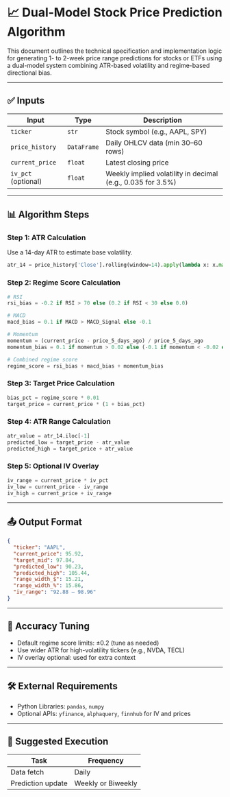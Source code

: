 
# 📈 Dual-Model Stock Price Prediction Algorithm

This document outlines the technical specification and implementation logic for generating 1- to 2-week price range predictions for stocks or ETFs using a dual-model system combining ATR-based volatility and regime-based directional bias.

---

## ✅ Inputs

| Input               | Type         | Description |
|--------------------|--------------|-------------|
| `ticker`           | `str`        | Stock symbol (e.g., AAPL, SPY) |
| `price_history`    | `DataFrame`  | Daily OHLCV data (min 30–60 rows) |
| `current_price`    | `float`      | Latest closing price |
| `iv_pct` (optional)| `float`      | Weekly implied volatility in decimal (e.g., 0.035 for 3.5%) |

---

## 📊 Algorithm Steps

### Step 1: ATR Calculation
Use a 14-day ATR to estimate base volatility.

```python
atr_14 = price_history['Close'].rolling(window=14).apply(lambda x: x.max() - x.min())
```

### Step 2: Regime Score Calculation

```python
# RSI
rsi_bias = -0.2 if RSI > 70 else (0.2 if RSI < 30 else 0.0)

# MACD
macd_bias = 0.1 if MACD > MACD_Signal else -0.1

# Momentum
momentum = (current_price - price_5_days_ago) / price_5_days_ago
momentum_bias = 0.1 if momentum > 0.02 else (-0.1 if momentum < -0.02 else 0.0)

# Combined regime score
regime_score = rsi_bias + macd_bias + momentum_bias
```

### Step 3: Target Price Calculation

```python
bias_pct = regime_score * 0.01
target_price = current_price * (1 + bias_pct)
```

### Step 4: ATR Range Calculation

```python
atr_value = atr_14.iloc[-1]
predicted_low = target_price - atr_value
predicted_high = target_price + atr_value
```

### Step 5: Optional IV Overlay

```python
iv_range = current_price * iv_pct
iv_low = current_price - iv_range
iv_high = current_price + iv_range
```

---

## 📤 Output Format

```json
{
  "ticker": "AAPL",
  "current_price": 95.92,
  "target_mid": 97.84,
  "predicted_low": 90.23,
  "predicted_high": 105.44,
  "range_width_$": 15.21,
  "range_width_%": 15.86,
  "iv_range": "92.88 – 98.96"
}
```

---

## 🧠 Accuracy Tuning

- Default regime score limits: ±0.2 (tune as needed)
- Use wider ATR for high-volatility tickers (e.g., NVDA, TECL)
- IV overlay optional: used for extra context

---

## 🛠 External Requirements

- Python Libraries: `pandas`, `numpy`
- Optional APIs: `yfinance`, `alphaquery`, `finnhub` for IV and prices

---

## 🔁 Suggested Execution

| Task              | Frequency |
|------------------|-----------|
| Data fetch        | Daily     |
| Prediction update | Weekly or Biweekly |
